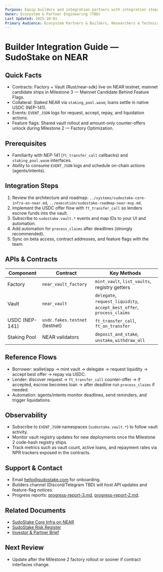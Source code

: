 ```yaml
---
Purpose: Equip builders and integration partners with integration steps, API references, and support contacts.
Owner: Ecosystem & Partner Engineering (TBD)
Last Updated: 2025-10-01
Primary Audience: Ecosystem Partners & Builders, Researchers & Technical Reviewers
---
```


# Builder Integration Guide — SudoStake on NEAR

## Quick Facts
- Contracts: Factory + Vault (Rust/near-sdk) live on NEAR testnet; mainnet candidate ships in Milestone 3 — Mainnet Candidate Behind Feature Flags.
- Collateral: Staked NEAR via `staking_pool.wasm`; loans settle in native USDC (NEP-141).
- Events: `EVENT_JSON` logs for request, accept, repay, and liquidation actions.
- Feature flags: Shared vault rollout and amount-only counter-offers unlock during Milestone 2 — Factory Optimization.

## Prerequisites
- Familiarity with NEP-141 (`ft_transfer_call` callbacks) and `staking_pool.wasm` interfaces.
- Ability to consume `EVENT_JSON` logs and schedule on-chain actions (agents/intents).

## Integration Steps
1. Review the architecture and roadmap: `../systems/sudostake-core-infra-on-near.md`, `../execution/sudostake-roadmap-near-mvp.md`.
2. Implement the USDC offer flow with `ft_transfer_call` so lenders escrow funds into the vault.
3. Subscribe to `sudostake.vault.*` events and map IDs to your UI and automation.
4. Add automation for `process_claims` after deadlines (strongly recommended).
5. Sync on beta access, contract addresses, and feature flags with the team.

## APIs & Contracts
| Component | Contract | Key Methods |
| --- | --- | --- |
| Factory | `near_vault_factory` | `mint_vault`, `list_vaults`, registry getters |
| Vault | `near_vault` | `delegate`, `request_liquidity`, `accept_best_offer`, `process_claims` |
| USDC (NEP-141) | `usdc.fakes.testnet` (testnet) | `ft_transfer_call`, `ft_on_transfer` |
| Staking Pool | NEAR validators | `deposit_and_stake`, `unstake`, `withdraw_all` |

## Reference Flows
- Borrower: wallet/app → mint vault → delegate → request liquidity → accept best offer → repay via USDC.
- Lender: discover request → `ft_transfer_call` counter-offer → if accepted, escrow becomes loan → after deadline run `process_claims` if needed.
- Automation: agents/intents monitor deadlines, send reminders, and trigger liquidations.

## Observability
- Subscribe to `EVENT_JSON` namespaces (`sudostake.vault.*`) to follow vault activity.
- Monitor vault registry updates for new deployments once the Milestone 2 code-hash registry ships.
- Track metrics such as vault count, active loans, and repayment rates via NPR trackers exposed in the contracts.

## Support & Contact
- Email hello@sudostake.com for onboarding.
- Builders channel (Discord/Telegram TBD) will host API updates and feature-flag notices.
- Progress reports: [progress-report-3.md](../execution/progress-report-3.md), [progress-report-2.md](../execution/progress-report-2.md).

## Related Documents
- [SudoStake Core Infra on NEAR](../systems/sudostake-core-infra-on-near.md)
- [SudoStake Risk Register](../execution/sudostake-risk-register.md)
- [Investor & Partner Brief](./investor-partner-brief.md)

## Next Review
- Update after the Milestone 2 factory rollout or sooner if contract interfaces change.
